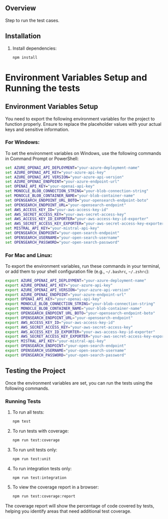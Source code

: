 ## Overview

Step to run the test cases.

## Installation

1. Install dependencies:
   ```bash
   npm install
   ```

# Environment Variables Setup and Running the tests

## Environment Variables Setup

You need to export the following environment variables for the project to function properly. Ensure to replace the placeholder values with your actual keys and sensitive information.

### For Windows:

To set the environment variables on Windows, use the following commands in Command Prompt or PowerShell:

```cmd
set AZURE_OPENAI_API_DEPLOYMENT="your-azure-deployment-name"
set AZURE_OPENAI_API_KEY="your-azure-api-key"
set AZURE_OPENAI_API_VERSION="your-azure-api-version"
set AZURE_OPENAI_ENDPOINT="your-azure-endpoint-url"
set OPENAI_API_KEY="your-openai-api-key"
set MONOCLE_BLOB_CONNECTION_STRING="your-blob-connection-string"
set MONOCLE_BLOB_CONTAINER_NAME="your-blob-container-name"
set OPENSEARCH_ENDPOINT_URL_BOTO="your-opensearch-endpoint-boto"
set OPENSEARCH_ENDPOINT_URL="your-opensearch-endpoint"
set AWS_ACCESS_KEY_ID="your-aws-access-key-id"
set AWS_SECRET_ACCESS_KEY="your-aws-secret-access-key"
set AWS_ACCESS_KEY_ID_EXPORTER="your-aws-access-key-id-exporter"
set AWS_SECRET_ACCESS_KEY_EXPORTER="your-aws-secret-access-key-exporter"
set MISTRAL_API_KEY="your-mistral-api-key"
set OPENSEARCH_ENDPOINT="your-open-search-endpoint"
set OPENSEARCH_USERNAME="your-open-search-username"
set OPENSEARCH_PASSWORD="your-open-search-password"

```

### For Mac and Linux:

To export the environment variables, run these commands in your terminal, or add them to your shell configuration file (e.g., `~/.bashrc`, `~/.zshrc`):

```bash
export AZURE_OPENAI_API_DEPLOYMENT="your-azure-deployment-name"
export AZURE_OPENAI_API_KEY="your-azure-api-key"
export AZURE_OPENAI_API_VERSION="your-azure-api-version"
export AZURE_OPENAI_ENDPOINT="your-azure-endpoint-url"
export OPENAI_API_KEY="your-openai-api-key"
export MONOCLE_BLOB_CONNECTION_STRING="your-blob-connection-string"
export MONOCLE_BLOB_CONTAINER_NAME="your-blob-container-name"
export OPENSEARCH_ENDPOINT_URL_BOTO="your-opensearch-endpoint-boto"
export OPENSEARCH_ENDPOINT_URL="your-opensearch-endpoint"
export AWS_ACCESS_KEY_ID="your-aws-access-key-id"
export AWS_SECRET_ACCESS_KEY="your-aws-secret-access-key"
export AWS_ACCESS_KEY_ID_EXPORTER="your-aws-access-key-id-exporter"
export AWS_SECRET_ACCESS_KEY_EXPORTER="your-aws-secret-access-key-exporter"
export MISTRAL_API_KEY="your-mistral-api-key"
export OPENSEARCH_ENDPOINT="your-open-search-endpoint"
export OPENSEARCH_USERNAME="your-open-search-username"
export OPENSEARCH_PASSWORD="your-open-search-password"
```

## Testing the Project

Once the environment variables are set, you can run the tests using the following commands.

### Running Tests

1. To run all tests:
   ```cmd
   npm test
   ```

2. To run tests with coverage:
   ```cmd
   npm run test:coverage
   ```

3. To run unit tests only:
   ```cmd
   npm run test:unit
   ```

4. To run integration tests only:
   ```cmd
   npm run test:integration
   ```

5. To view the coverage report in a browser:
   ```cmd
   npm run test:coverage:report
   ```

The coverage report will show the percentage of code covered by tests, helping you identify areas that need additional test coverage.
